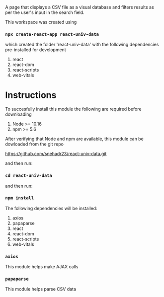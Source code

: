 A page that displays a CSV file as a visual database and filters results as per the user's input in the search field.

This workspace was created using
   ### `npx create-react-app react-univ-data`
   which created the folder 'react-univ-data' with the following dependencies pre-installed for development
   1. react
   2. react-dom
   3. react-scripts
   4. web-vitals

# Instructions

To succesfully install this module the following are required before downloading
1. Node >= 10.16 
2. npm >= 5.6

After verifying that Node and npm are available, this module can be dowloaded from the git repo

https://github.com/snehadr23/react-univ-data.git

and then run:

### `cd react-univ-data`

and then run:

### `npm install`  

The following dependencies will be installed:
1. axios
2. papaparse
3. react
4. react-dom
5. react-scripts
6. web-vitals

### `axios`

This module helps make AJAX calls

### `papaparse`

This module helps parse CSV data

